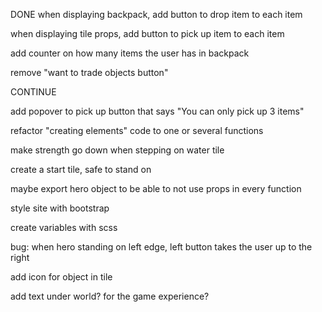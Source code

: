 DONE
when displaying backpack, add button to drop item to each item

when displaying tile props, add button to pick up item to each item

add counter on how many items the user has in backpack

remove "want to trade objects button"


CONTINUE

add popover to pick up button that says "You can only pick up 3 items"

refactor "creating elements" code to one or several functions

make strength go down when stepping on water tile

create a start tile, safe to stand on

maybe export hero object to be able to not use props in every function

style site with bootstrap

create variables with scss

bug: when hero standing on left edge, left button takes the user up to the right

add icon for object in tile

add text under world? for the game experience?
